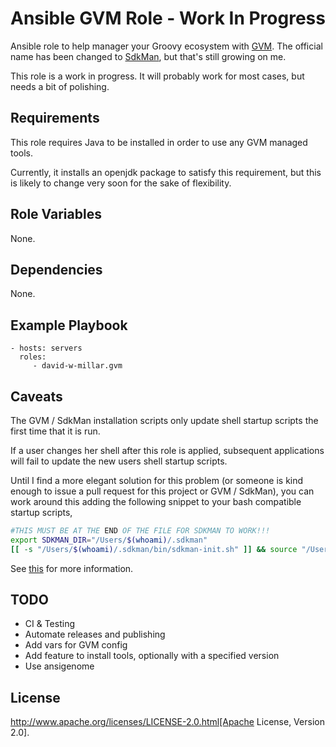 # Ansible GVM Role - Work In Progress

Ansible role to help manager your Groovy ecosystem with [GVM](http://gvmtool.net).
The official name has been changed to [SdkMan](http://sdkman.io), but that's still growing on me.

This role is a work in progress. It will probably work for most cases, but needs a bit of polishing.

## Requirements

This role requires Java to be installed in order to use any GVM managed tools.

Currently, it installs an openjdk package to satisfy this requirement,
but this is likely to change very soon for the sake of flexibility.

## Role Variables

None.

## Dependencies

None.

## Example Playbook

    - hosts: servers
      roles:
         - david-w-millar.gvm

## Caveats

The GVM / SdkMan installation scripts only update shell startup scripts the first time that it is run.

If a user changes her shell after this role is applied, subsequent applications will fail
to update the new users shell startup scripts.

Until I find a more elegant solution for this problem
(or someone is kind enough to issue a pull request for this project or GVM / SdkMan),
you can work around this adding the following snippet to your bash compatible startup scripts,

```bash
#THIS MUST BE AT THE END OF THE FILE FOR SDKMAN TO WORK!!!
export SDKMAN_DIR="/Users/$(whoami)/.sdkman"
[[ -s "/Users/$(whoami)/.sdkman/bin/sdkman-init.sh" ]] && source "/Users/$(whoami)/.sdkman/bin/sdkman-init.sh"

```

See [this](https://github.com/sdkman/sdkman-cli/blob/master/src/main/bash/install.sh#L112) for more information.

## TODO

* CI & Testing
* Automate releases and publishing
* Add vars for GVM config
* Add feature to install tools, optionally with a specified version
* Use ansigenome

## License

http://www.apache.org/licenses/LICENSE-2.0.html[Apache License, Version 2.0].



